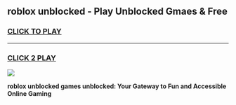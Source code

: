 
## roblox unblocked - Play Unblocked Gmaes & Free
<h3>
<a href="https://premium.freeplayer.one?title=roblox_unblocked&ref=20F">CLICK TO PLAY</a></h3>
<hr>

<h3>
<a href="https://premium.freeplayer.one?title=roblox_unblocked&ref=20F">CLICK 2 PLAY</a>
  
</h3>

<a href="https://premium.freeplayer.one?title=roblox_unblocked&ref=20F/"><img src="https://clearcache.store/games.png"></a>


**roblox unblocked games unblocked: Your Gateway to Fun and Accessible Online Gaming**

